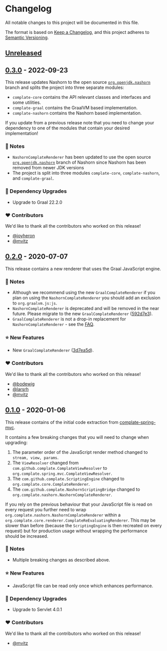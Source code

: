 # Changelog
All notable changes to this project will be documented in this file.

The format is based on [Keep a Changelog](https://keepachangelog.com/en/1.0.0/),
and this project adheres to [Semantic Versioning](https://semver.org/spec/v2.0.0.html).


## [Unreleased]


## [0.3.0] - 2022-09-23

This release updates Nashorn to the open source
[`org.openjdk.nashorn`](https://github.com/szegedi/nashorn) branch and splits
the project into three separate modules:

- `complate-core` contains the API relevant classes and interfaces and some
  utilities.
- `complate-graal` contains the GraalVM based implementation.
- `complate-nashorn` contains the Nashorn based implementation.

If you update from a previous release note that you need to change your
dependency to one of the modules that contain your desired implementation!

### 📣 Notes
- `NashornComplateRenderer` has been updated to use the open source
  [`org.openjdk.nashorn`](https://github.com/szegedi/nashorn) branch of Nashorn
  since Nashorn has been removed from newer JDK versions
- The project is split into three modules `complate-core`, `complate-nashorn`,
  and `complate-graal`.

### 🔨 Dependency Upgrades
- Upgrade to Graal 22.2.0

### ❤️ Contributors

We'd like to thank all the contributors who worked on this release!

- [@joyheron][joyheron]
- [@mvitz][mvitz]


## [0.2.0] - 2020-07-07

This release contains a new renderer that uses the Graal JavaScript engine.

### 📣 Notes
- Although we recommend using the new `GraalComplateRenderer` if you plan on
  using the `NashornComplateRenderer` you should add an exclusion to
  `org.graalvm.js:js`.
- `NashornComplateRenderer` is deprecated and will be removed in the near
  future. Please migrate to the new `GraalComplateRenderer` ([592d7e3](https://github.com/complate/complate-java/commit/592d7e342dc9e5b4a85e61c2604675ddd40f2e93)).
- `GraalComplateRenderer` is not a drop-in replacement for `NashornComplateRenderer` -
  see the
  [FAQ](./FAQ.md#can-i-replace-nashorncomplaterenderer-with-graalcomplaterenderer).

### ⭐️ New Features
- New `GraalComplateRenderer` ([3d7ea5d](https://github.com/complate/complate-java/commit/3d7ea5d737e93ebaf8d877161e78ec8c66680c4b)).

### ❤️ Contributors

We'd like to thank all the contributors who worked on this release!

- [@bodewig][bodewig]
- [@larsrh][larsrh]
- [@mvitz][mvitz]


## [0.1.0] - 2020-01-06

This release contains of the initial code extraction from
[complate-spring-mvc](https://github.com/complate/complate-spring-mvc).

It contains a few breaking changes that you will need to change when upgrading:

1. The parameter order of the JavaScript render method changed to
   `stream, view, params`.
2. The `ViewResolver` changed from `com.github.complate.ComplateViewResolver` to
   `org.complate.spring.mvc.ComplateViewResolver`.
3. The `com.github.complate.ScriptingEngine` changed to
   `org.complate.core.ComplateRenderer`.
4. The `com.github.complate.NashornScriptingBridge` changed to
   `org.complate.nashorn.NashornComplateRenderer`.

If you rely on the previous behaviour that your JavaScript file is read on every
request you further need to wrap `org.complate.nashorn.NashornComplateRenderer`
within a `org.complate.core.renderer.ComplateReEvaluatingRenderer`. This may be
slower than before (because the `ScriptingEngine` is then recreated on every
request) but for production usage without wrapping the performance should be
increased.

### 📣 Notes
- Multiple breaking changes as described above.

### ⭐️ New Features
- JavaScript file can be read only once which enhances performance.

### 🔨 Dependency Upgrades
- Upgrade to Servlet 4.0.1

### ❤️ Contributors

We'd like to thank all the contributors who worked on this release!

- [@mvitz][mvitz]


[Unreleased]: https://github.com/complate/complate-java/compare/v0.3.0...HEAD
[0.3.0]: https://github.com/complate/complate-java/compare/v0.2.0...v0.3.0
[0.2.0]: https://github.com/complate/complate-java/compare/v0.1.0...v0.2.0
[0.1.0]: https://github.com/complate/complate-java/compare/502b0d95d0acf1453ba895ae8930c2140e8c5644...v0.1.0

[bodewig]: https://github.com/bodewig
[joyheron]: https://github.com/joyheron
[larsrh]: https://github.com/larsrh
[mvitz]: https://github.com/mvitz
